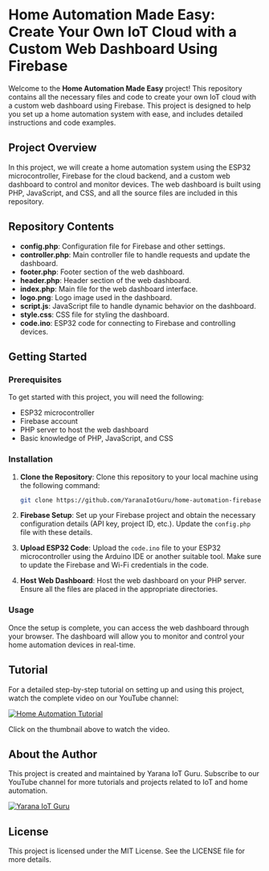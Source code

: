 # Home Automation Made Easy: Create Your Own IoT Cloud with a Custom Web Dashboard Using Firebase

Welcome to the **Home Automation Made Easy** project! This repository contains all the necessary files and code to create your own IoT cloud with a custom web dashboard using Firebase. This project is designed to help you set up a home automation system with ease, and includes detailed instructions and code examples.

## Project Overview

In this project, we will create a home automation system using the ESP32 microcontroller, Firebase for the cloud backend, and a custom web dashboard to control and monitor devices. The web dashboard is built using PHP, JavaScript, and CSS, and all the source files are included in this repository.

## Repository Contents

- **config.php**: Configuration file for Firebase and other settings.
- **controller.php**: Main controller file to handle requests and update the dashboard.
- **footer.php**: Footer section of the web dashboard.
- **header.php**: Header section of the web dashboard.
- **index.php**: Main file for the web dashboard interface.
- **logo.png**: Logo image used in the dashboard.
- **script.js**: JavaScript file to handle dynamic behavior on the dashboard.
- **style.css**: CSS file for styling the dashboard.
- **code.ino**: ESP32 code for connecting to Firebase and controlling devices.

## Getting Started

### Prerequisites

To get started with this project, you will need the following:

- ESP32 microcontroller
- Firebase account
- PHP server to host the web dashboard
- Basic knowledge of PHP, JavaScript, and CSS

### Installation

1. **Clone the Repository**: Clone this repository to your local machine using the following command:
    ```bash
    git clone https://github.com/YaranaIotGuru/home-automation-firebase-iot.git
    ```

2. **Firebase Setup**: Set up your Firebase project and obtain the necessary configuration details (API key, project ID, etc.). Update the `config.php` file with these details.

3. **Upload ESP32 Code**: Upload the `code.ino` file to your ESP32 microcontroller using the Arduino IDE or another suitable tool. Make sure to update the Firebase and Wi-Fi credentials in the code.

4. **Host Web Dashboard**: Host the web dashboard on your PHP server. Ensure all the files are placed in the appropriate directories.

### Usage

Once the setup is complete, you can access the web dashboard through your browser. The dashboard will allow you to monitor and control your home automation devices in real-time.

## Tutorial

For a detailed step-by-step tutorial on setting up and using this project, watch the complete video on our YouTube channel:

[![Home Automation Tutorial](https://img.youtube.com/vi/aI7BSSgVvqU/0.jpg)](https://youtu.be/aI7BSSgVvqU)

Click on the thumbnail above to watch the video.

## About the Author

This project is created and maintained by Yarana IoT Guru. Subscribe to our YouTube channel for more tutorials and projects related to IoT and home automation.

[![Yarana IoT Guru](https://img.youtube.com/vi/aI7BSSgVvqU/1.jpg)](https://www.youtube.com/@YaranaIotGuru)

## License

This project is licensed under the MIT License. See the LICENSE file for more details.

